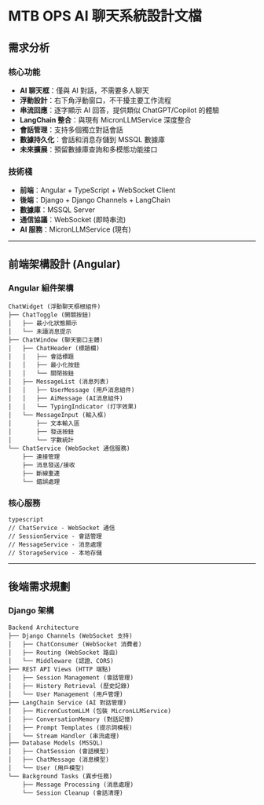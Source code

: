 
# MTB OPS AI 聊天系統設計文檔

## 需求分析
### 核心功能
- **AI 聊天框**：僅與 AI 對話，不需要多人聊天  
- **浮動設計**：右下角浮動窗口，不干擾主要工作流程  
- **串流回應**：逐字顯示 AI 回答，提供類似 ChatGPT/Copilot 的體驗  
- **LangChain 整合**：與現有 MicronLLMService 深度整合  
- **會話管理**：支持多個獨立對話會話  
- **數據持久化**：會話和消息存儲到 MSSQL 數據庫
- **未來擴展**：預留數據庫查詢和多模態功能接口 

### 技術棧
- **前端**：Angular + TypeScript + WebSocket Client
- **後端**：Django + Django Channels + LangChain
- **數據庫**：MSSQL Server
- **通信協議**：WebSocket (即時串流)
- **AI 服務**：MicronLLMService (現有)

---

## 前端架構設計 (Angular)
### Angular 組件架構
```
ChatWidget (浮動聊天框根組件)
├── ChatToggle (開關按鈕)
│   ├── 最小化狀態顯示
│   └── 未讀消息提示
├── ChatWindow (聊天窗口主體)
│   ├── ChatHeader (標題欄)
│   │   ├── 會話標題
│   │   ├── 最小化按鈕
│   │   └── 關閉按鈕
│   ├── MessageList (消息列表)
│   │   ├── UserMessage (用戶消息組件)
│   │   ├── AiMessage (AI消息組件)
│   │   └── TypingIndicator (打字效果)
│   └── MessageInput (輸入框)
│       ├── 文本輸入區
│       ├── 發送按鈕
│       └── 字數統計
└── ChatService (WebSocket 通信服務)
    ├── 連接管理
    ├── 消息發送/接收
    ├── 斷線重連
    └── 錯誤處理
```
### 核心服務
```
typescript
// ChatService - WebSocket 通信
// SessionService - 會話管理  
// MessageService - 消息處理
// StorageService - 本地存儲
```
---
## 後端需求規劃
### Django 架構
```
Backend Architecture
├── Django Channels (WebSocket 支持)
│   ├── ChatConsumer (WebSocket 消費者)
│   ├── Routing (WebSocket 路由)
│   └── Middleware (認證、CORS)
├── REST API Views (HTTP 端點)
│   ├── Session Management (會話管理)
│   ├── History Retrieval (歷史記錄)
│   └── User Management (用戶管理)
├── LangChain Service (AI 對話管理)
│   ├── MicronCustomLLM (包裝 MicronLLMService)
│   ├── ConversationMemory (對話記憶)
│   ├── Prompt Templates (提示詞模板)
│   └── Stream Handler (串流處理)
├── Database Models (MSSQL)
│   ├── ChatSession (會話模型)
│   ├── ChatMessage (消息模型)
│   └── User (用戶模型)
└── Background Tasks (異步任務)
    ├── Message Processing (消息處理)
    └── Session Cleanup (會話清理)
```